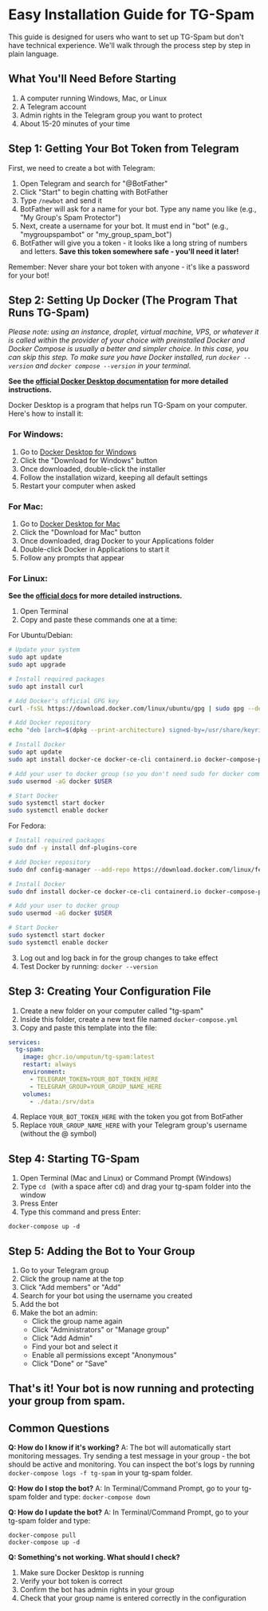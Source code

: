 # Easy Installation Guide for TG-Spam

This guide is designed for users who want to set up TG-Spam but don't have technical experience. We'll walk through the process step by step in plain language.

## What You'll Need Before Starting

1. A computer running Windows, Mac, or Linux
2. A Telegram account
3. Admin rights in the Telegram group you want to protect
4. About 15-20 minutes of your time

## Step 1: Getting Your Bot Token from Telegram

First, we need to create a bot with Telegram:

1. Open Telegram and search for "@BotFather"
2. Click "Start" to begin chatting with BotFather
3. Type `/newbot` and send it
4. BotFather will ask for a name for your bot. Type any name you like (e.g., "My Group's Spam Protector")
5. Next, create a username for your bot. It must end in "bot" (e.g., "mygroupspambot" or "my_group_spam_bot")
6. BotFather will give you a token - it looks like a long string of numbers and letters. **Save this token somewhere safe - you'll need it later!**

Remember: Never share your bot token with anyone - it's like a password for your bot!

## Step 2: Setting Up Docker (The Program That Runs TG-Spam)

*Please note: using an instance, droplet, virtual machine, VPS, or whatever it is called within the provider of your choice with preinstalled Docker and Docker Compose is usually a better and simpler choice. In this case, you can skip this step. To make sure you have Docker installed, run `docker --version` and `docker compose --version` in your terminal.*

**See the [official Docker Desktop documentation](https://docs.docker.com/desktop/) for more detailed instructions.**

Docker Desktop is a program that helps run TG-Spam on your computer. Here's how to install it:

### For Windows:
1. Go to [Docker Desktop for Windows](https://www.docker.com/products/docker-desktop/)
2. Click the "Download for Windows" button
3. Once downloaded, double-click the installer
4. Follow the installation wizard, keeping all default settings
5. Restart your computer when asked

### For Mac:
1. Go to [Docker Desktop for Mac](https://www.docker.com/products/docker-desktop/)
2. Click the "Download for Mac" button
3. Once downloaded, drag Docker to your Applications folder
4. Double-click Docker in Applications to start it
5. Follow any prompts that appear

### For Linux:

**See the [official docs](https://docs.docker.com/engine/install/) for more detailed instructions.**

1. Open Terminal
2. Copy and paste these commands one at a time:

For Ubuntu/Debian:
```bash
# Update your system
sudo apt update
sudo apt upgrade

# Install required packages
sudo apt install curl

# Add Docker's official GPG key
curl -fsSL https://download.docker.com/linux/ubuntu/gpg | sudo gpg --dearmor -o /usr/share/keyrings/docker-archive-keyring.gpg

# Add Docker repository
echo "deb [arch=$(dpkg --print-architecture) signed-by=/usr/share/keyrings/docker-archive-keyring.gpg] https://download.docker.com/linux/ubuntu $(lsb_release -cs) stable" | sudo tee /etc/apt/sources.list.d/docker.list > /dev/null

# Install Docker
sudo apt update
sudo apt install docker-ce docker-ce-cli containerd.io docker-compose-plugin

# Add your user to docker group (so you don't need sudo for docker commands)
sudo usermod -aG docker $USER

# Start Docker
sudo systemctl start docker
sudo systemctl enable docker
```

For Fedora:
```bash
# Install required packages
sudo dnf -y install dnf-plugins-core

# Add Docker repository
sudo dnf config-manager --add-repo https://download.docker.com/linux/fedora/docker-ce.repo

# Install Docker
sudo dnf install docker-ce docker-ce-cli containerd.io docker-compose-plugin

# Add your user to docker group
sudo usermod -aG docker $USER

# Start Docker
sudo systemctl start docker
sudo systemctl enable docker
```

3. Log out and log back in for the group changes to take effect
4. Test Docker by running: `docker --version`


## Step 3: Creating Your Configuration File

1. Create a new folder on your computer called "tg-spam"
2. Inside this folder, create a new text file named `docker-compose.yml`
3. Copy and paste this template into the file:

```yaml
services:
  tg-spam:
    image: ghcr.io/umputun/tg-spam:latest
    restart: always
    environment:
      - TELEGRAM_TOKEN=YOUR_BOT_TOKEN_HERE
      - TELEGRAM_GROUP=YOUR_GROUP_NAME_HERE
    volumes:
      - ./data:/srv/data
```

4. Replace `YOUR_BOT_TOKEN_HERE` with the token you got from BotFather
5. Replace `YOUR_GROUP_NAME_HERE` with your Telegram group's username (without the @ symbol)

## Step 4: Starting TG-Spam

1. Open Terminal (Mac and Linux) or Command Prompt (Windows)
2. Type `cd ` (with a space after cd) and drag your tg-spam folder into the window
3. Press Enter
4. Type this command and press Enter:
```
docker-compose up -d
```

## Step 5: Adding the Bot to Your Group

1. Go to your Telegram group
2. Click the group name at the top
3. Click "Add members" or "Add"
4. Search for your bot using the username you created
5. Add the bot
6. Make the bot an admin:
    - Click the group name again
    - Click "Administrators" or "Manage group"
    - Click "Add Admin"
    - Find your bot and select it
    - Enable all permissions except "Anonymous"
    - Click "Done" or "Save"

## That's it! Your bot is now running and protecting your group from spam.

## Common Questions

**Q: How do I know if it's working?**
A: The bot will automatically start monitoring messages. Try sending a test message in your group - the bot should be active and monitoring. You can inspect the bot's logs by running `docker-compose logs -f tg-spam` in your tg-spam folder.

**Q: How do I stop the bot?**
A: In Terminal/Command Prompt, go to your tg-spam folder and type: `docker-compose down`

**Q: How do I update the bot?**
A: In Terminal/Command Prompt, go to your tg-spam folder and type:
```
docker-compose pull
docker-compose up -d
```

**Q: Something's not working. What should I check?**
1. Make sure Docker Desktop is running
2. Verify your bot token is correct
3. Confirm the bot has admin rights in your group
4. Check that your group name is entered correctly in the configuration


